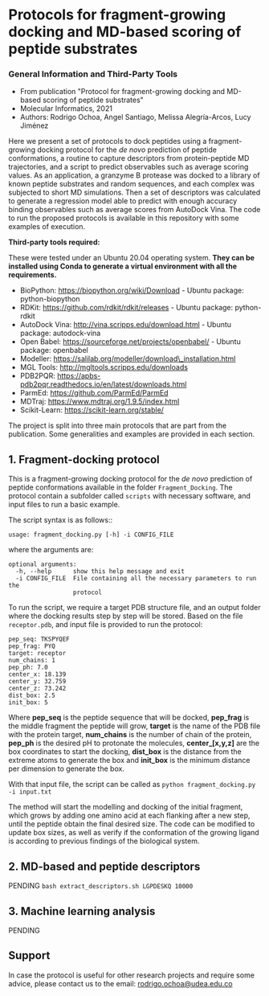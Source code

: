 # Protocols for fragment-growing docking and MD-based scoring of peptide substrates

### General Information and Third-Party Tools

- From publication "Protocol for fragment-growing docking and MD-based scoring of peptide substrates"
- Molecular Informatics, 2021
- Authors: Rodrigo Ochoa, Angel Santiago, Melissa Alegría-Arcos, Lucy Jiménez

Here we present a set of protocols to dock peptides using a fragment-growing docking protocol for the *de novo* prediction of peptide conformations, a routine to capture descriptors from protein-peptide MD trajectories, and a script to predict observables such as average scoring values. As an application, a granzyme B protease was docked to a library of known peptide substrates and random sequences, and each complex was subjected to short MD simulations. Then a set of descriptors was calculated to generate a regression model able to predict with enough accuracy binding observables such as average scores from AutoDock Vina. The code to run the proposed protocols is available in this repository with some examples of execution.

**Third-party tools required:**

These were tested under an Ubuntu 20.04 operating system. **They can be installed using Conda to generate a virtual environment with all the requirements.**

- BioPython: https://biopython.org/wiki/Download - Ubuntu package: python-biopython
- RDKit: https://github.com/rdkit/rdkit/releases - Ubuntu package: python-rdkit
- AutoDock Vina: http://vina.scripps.edu/download.html - Ubuntu package: autodock-vina
- Open Babel: https://sourceforge.net/projects/openbabel/ - Ubuntu package: openbabel
- Modeller: https://salilab.org/modeller/download\_installation.html
- MGL Tools: http://mgltools.scripps.edu/downloads
- PDB2PQR: https://apbs-pdb2pqr.readthedocs.io/en/latest/downloads.html
- ParmEd: https://github.com/ParmEd/ParmEd
- MDTraj: https://www.mdtraj.org/1.9.5/index.html
- Scikit-Learn: https://scikit-learn.org/stable/

The project is split into three main protocols that are part from the publication. Some generalities and examples are provided in each section.

## 1. Fragment-docking protocol

This is a fragment-growing docking protocol for the *de novo* prediction of peptide conformations available in the folder `Fragment_Docking`. The protocol contain a subfolder called `scripts` with necessary software, and input files to run a basic example.

The script syntax is as follows::

`usage: fragment_docking.py [-h] -i CONFIG_FILE`

where the arguments are:

```
optional arguments:
  -h, --help      show this help message and exit
  -i CONFIG_FILE  File containing all the necessary parameters to run the
                  protocol
 ```
To run the script, we require a target PDB structure file, and an output folder where the docking results step by step will be stored. Based on the file `receptor.pdb`, and input file is provided to run the protocol:

```
pep_seq: TKSPYQEF
pep_frag: PYQ
target: receptor
num_chains: 1
pep_ph: 7.0
center_x: 18.139
center_y: 32.759
center_z: 73.242
dist_box: 2.5
init_box: 5
```

Where **pep_seq** is the peptide sequence that will be docked, **pep_frag** is the middle fragment the peptide will grow, **target** is the name of the PDB file with the protein target, **num_chains** is the number of chain of the protein, **pep_ph** is the desired pH to protonate the molecules, **center_[x,y,z]** are the box coordinates to start the docking, **dist_box** is the distance from the extreme atoms to generate the box and **init_box** is the minimum distance per dimension to generate the box. 

With that input file, the script can be called as `python fragment_docking.py -i input.txt`

The method will start the modelling and docking of the initial fragment, which grows by adding one amino acid at each flanking after a new step, until the peptide obtain the final desired size. The code can be modified to update box sizes, as well as verify if the conformation of the growing ligand is according to previous findings of the biological system.

## 2. MD-based and peptide descriptors

PENDING
`bash extract_descriptors.sh LGPDESKQ 10000`

## 3. Machine learning analysis

PENDING

## Support

In case the protocol is useful for other research projects and require some advice, please contact us to the email: rodrigo.ochoa@udea.edu.co
